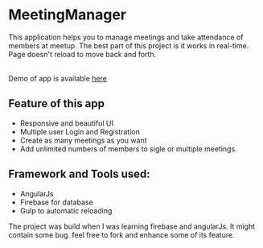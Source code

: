 # MeetingManager
This application helps you to manage meetings and take attendance of members at meetup. The best part of this project is it works in real-time. Page doesn't reload to move back and forth. 

<br> Demo of app is available <a href="http://abhishekraj007.github.io/apps/MeetingManager"> here</a><br>

<h2>Feature of this app</h2>
<ul>
<li> Responsive and beautiful UI</li>
<li> Multiple user Login and Registration</li>
<li> Create as many meetings as you want</li>
<li> Add unlimited numbers of members to sigle or multiple meetings.</li>
</ul>


<h2>Framework and Tools used:</h2>

<ul>
<li> AngularJs</li>
<li> Firebase for database</li>
<li>Gulp to automatic reloading</li>
</ul>

<p>The project was build when I was learning firebase and angularJs. It might contain some bug. feel free to fork and enhance some of its feature.<p>

